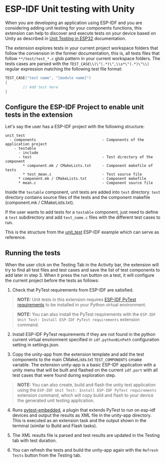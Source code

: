 # ESP-IDF Unit testing with Unity

When you are developing an application using ESP-IDF and you are considering adding unit testing for your components functions, this extension can help to discover and execute tests on your device based on Unity as described in [Unit Testing in ESP32](https://docs.espressif.com/projects/esp-idf/en/latest/esp32/api-guides/unit-tests.html) documentation.

The extension explores tests in your current project workspace folders that follow the convension in the former documentation, this is, all tests files that follow `**/test/test_*.c` glob pattern in your current workspace folders. The tests cases are parsed with the `TEST_CASE\\(\"(.*)\",\\s*\"(.*)\"\\)` regular expression matching the following test file format:

```c
TEST_CASE("test name", "[module name]")
{
        // Add test here
}
```

## Configure the ESP-IDF Project to enable unit tests in the extension

Let's say the user has a ESP-IDF project with the following structure:

```
unit_test
  - components                              - Components of the application project
    - testable
      - include
      - test                                - Test directory of the component
        * component.mk / CMakeLists.txt     - Component makefile of tests
        * test_mean.c                       - Test source file
      * component.mk / CMakeLists.txt       - Component makefile
      * mean.c                              - Component source file
```

Inside the `testable` component, unit tests are added into `test` directory. `test` directory contains source files of the tests and the component makefile (component.mk / CMakeLists.txt).

If the user wants to add tests for a `testable` component, just need to define a `test` subdirectory and add `test_name.c` files with the different test cases to run.

This is the structure from the [unit_test](https://github.com/espressif/esp-idf/tree/master/examples/system/unit_test) ESP-IDF example which can serve as reference.

## Running the tests

When the user click on the Testing Tab in the Activity bar, the extension will try to find all test files and test cases and save the list of test components to add later in step 3. When it press the run button on a test, it will configure the current project before the tests as follows:

1. Check that PyTest requirements from ESP-IDF are satisfied.

> **NOTE:** Unit tests in this extension requires [ESP-IDF PyTest requirements](https://github.com/espressif/esp-idf/blob/master/tools/requirements/requirements.pytest.txt) to be installed in your Python virtual environment.

> **NOTE:** You can also install the PyTest requirements with the `ESP-IDF Unit Test: Install ESP-IDF PyTest requirements` extension command.

2. Install ESP-IDF PyTest requirements if they are not found in the python current virtual environment specified in `idf.pythonBinPath` configuration setting in settings.json.

3. Copy the unity-app from the extension template and add the test components to the main CMakeLists.txt `TEST_COMPONENTS` cmake variable. The extension unity-app is a basic ESP-IDF application with a unity menu that will be built and flashed on the current `idf.port` with all test cases that were found during exploration step.

> **NOTE:** You can also create, build and flash the unity test application using the `ESP-IDF Unit Test: Install ESP-IDF PyTest requirements` extension command, which will copy build and flash to your device the generated unit testing application.

4. Runs [pytest-embedded](https://docs.espressif.com/projects/pytest-embedded/en/latest/index.html), a plugin that extends PyTest to run on esp-idf devices and output the results as XML file in the unity-app directory. This is executed as an extension task and the output shown in the terminal (similar to Build and Flash tasks).

5. The XML results file is parsed and test results are updated in the Testing tab with test duration.

6. You can refresh the tests and build the unity-app again with the `Refresh Tests` button from the Testing tab.
